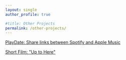 ```yaml
---
layout: single
author_profile: true

#title: Other Projects
permalink: /other-projects/
---
```


[PlayDate: Share links between Spotify and Apple Music](https://www.playdate.vip)

[Short Film: "Up to Here"](https://www.youtube.com/watch?v=dAX8F6a3Rl4)
